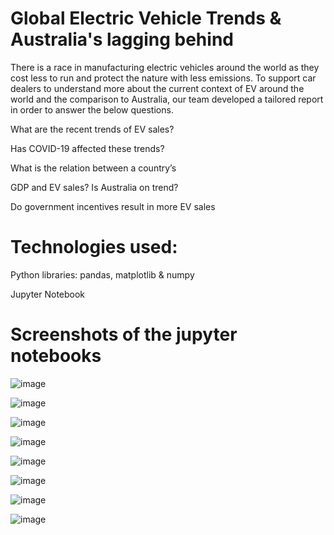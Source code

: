 # Global Electric Vehicle Trends & Australia's lagging behind

There is a race in manufacturing electric vehicles around the world as they cost less to run and protect the nature with less emissions. To support car dealers to understand more about the current context of EV around the world and the comparison to Australia, our team developed a tailored report in order to answer the below questions.

What are the recent trends of EV sales? 

Has COVID-19 affected these trends?

What is the relation between a country’s 

GDP and EV sales? Is Australia on trend?

Do government incentives result in more EV sales

# Technologies used:
Python libraries: pandas, matplotlib & numpy 

Jupyter Notebook



# Screenshots of the jupyter notebooks

![image](https://github.com/Minhtranaccount/Electric-Vehicles/assets/117701483/2ca189ea-2aa8-460a-bf03-244170fb7bab)

![image](https://github.com/Minhtranaccount/Electric-Vehicles/assets/117701483/81941be8-9b98-4011-a0d1-18b144208712)

![image](https://github.com/Minhtranaccount/Electric-Vehicles/assets/117701483/8a863c91-4fb3-48dd-8b3b-847bbb61dc99)

![image](https://github.com/Minhtranaccount/Electric-Vehicles/assets/117701483/86fae9e4-e0ae-4878-9f55-1a9624da98ee)

![image](https://github.com/Minhtranaccount/Electric-Vehicles/assets/117701483/cea6bc85-c08f-4bea-a039-fa0754335da7)

![image](https://github.com/Minhtranaccount/Electric-Vehicles/assets/117701483/24e9e582-57db-415e-8799-150be0dc830e)

![image](https://github.com/Minhtranaccount/Electric-Vehicles/assets/117701483/78e4947a-716d-481f-abb0-2ec5087d3cb6)

![image](https://github.com/Minhtranaccount/Electric-Vehicles/assets/117701483/ea9746ea-9e75-483b-b8cd-d9c91eacd8e9)



